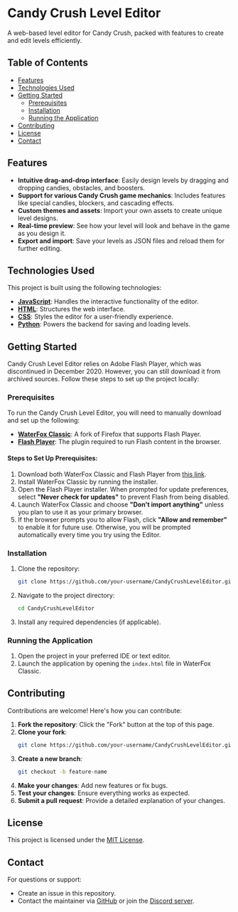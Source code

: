 # Candy Crush Level Editor

A web-based level editor for Candy Crush, packed with features to create and edit levels efficiently.

## Table of Contents
- [Features](#features)
- [Technologies Used](#technologies-used)
- [Getting Started](#getting-started)
  - [Prerequisites](#prerequisites)
  - [Installation](#installation)
  - [Running the Application](#running-the-application)
- [Contributing](#contributing)
- [License](#license)
- [Contact](#contact)

## Features
- **Intuitive drag-and-drop interface**: Easily design levels by dragging and dropping candies, obstacles, and boosters.
- **Support for various Candy Crush game mechanics**: Includes features like special candies, blockers, and cascading effects.
- **Custom themes and assets**: Import your own assets to create unique level designs.
- **Real-time preview**: See how your level will look and behave in the game as you design it.
- **Export and import**: Save your levels as JSON files and reload them for further editing.

## Technologies Used
This project is built using the following technologies:
- **[JavaScript](https://developer.mozilla.org/en-US/docs/Web/JavaScript)**: Handles the interactive functionality of the editor.
- **[HTML](https://developer.mozilla.org/en-US/docs/Web/HTML)**: Structures the web interface.
- **[CSS](https://developer.mozilla.org/en-US/docs/Web/CSS)**: Styles the editor for a user-friendly experience.
- **[Python](https://www.python.org/)**: Powers the backend for saving and loading levels.

## Getting Started
Candy Crush Level Editor relies on Adobe Flash Player, which was discontinued in December 2020. However, you can still download it from archived sources. Follow these steps to set up the project locally:

### Prerequisites
To run the Candy Crush Level Editor, you will need to manually download and set up the following:

- **[WaterFox Classic](https://www.waterfox.net/)**: A fork of Firefox that supports Flash Player.
- **[Flash Player](https://archive.org/details/flashplayerarchive)**: The plugin required to run Flash content in the browser.

#### Steps to Set Up Prerequisites:
1. Download both WaterFox Classic and Flash Player from [this link](https://drive.google.com/drive/folders/17Lak8T5QbOa9KDT1qW6n3RSEVG3P5F_O?usp=sharing).
2. Install WaterFox Classic by running the installer.
3. Open the Flash Player installer. When prompted for update preferences, select **"Never check for updates"** to prevent Flash from being disabled.
4. Launch WaterFox Classic and choose **"Don't import anything"** unless you plan to use it as your primary browser.
5. If the browser prompts you to allow Flash, click **"Allow and remember"** to enable it for future use. Otherwise, you will be prompted automatically every time you try using the Editor.

### Installation
1. Clone the repository:
   ```bash
   git clone https://github.com/your-username/CandyCrushLevelEditor.git
   ```
2. Navigate to the project directory:
   ```bash
   cd CandyCrushLevelEditor
   ```
3. Install any required dependencies (if applicable).

### Running the Application
1. Open the project in your preferred IDE or text editor.
2. Launch the application by opening the `index.html` file in WaterFox Classic.

## Contributing
Contributions are welcome! Here's how you can contribute:

1. **Fork the repository**: Click the "Fork" button at the top of this page.
2. **Clone your fork**: 
   ```bash
   git clone https://github.com/your-username/CandyCrushLevelEditor.git
   ```
3. **Create a new branch**: 
   ```bash
   git checkout -b feature-name
   ```
4. **Make your changes**: Add new features or fix bugs.
5. **Test your changes**: Ensure everything works as expected.
6. **Submit a pull request**: Provide a detailed explanation of your changes.

## License
This project is licensed under the [MIT License](LICENSE).

## Contact
For questions or support:
- Create an issue in this repository.
- Contact the maintainer via [GitHub](https://github.com/tp-duolingo) or join the [Discord server](https://discord.gg/2Zq9tszNBn).
